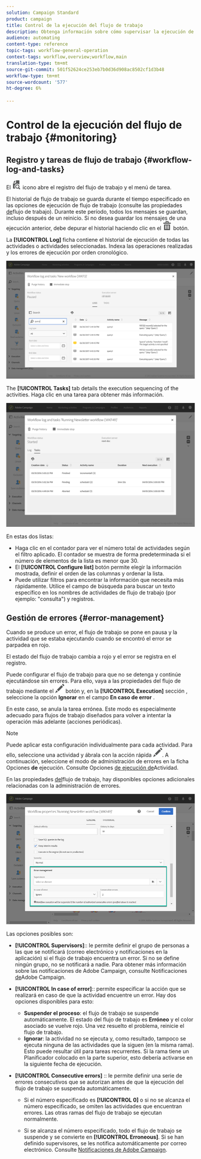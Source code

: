 ```yaml
---
solution: Campaign Standard
product: campaign
title: Control de la ejecución del flujo de trabajo
description: Obtenga información sobre cómo supervisar la ejecución de un flujo de trabajo.
audience: automating
content-type: reference
topic-tags: workflow-general-operation
context-tags: workflow,overview;workflow,main
translation-type: tm+mt
source-git-commit: 501f52624ce253eb7b0d36d908ac8502cf1d3b48
workflow-type: tm+mt
source-wordcount: '577'
ht-degree: 6%

---
```



# Control de la ejecución del flujo de trabajo {#monitoring}

## Registro y tareas de flujo de trabajo {#workflow-log-and-tasks}

El ![](assets/printpreview_darkgrey-24px.png) icono abre el registro del flujo de trabajo y el menú de tarea.

El historial de flujo de trabajo se guarda durante el tiempo especificado en las opciones de ejecución de flujo de trabajo (consulte las propiedades [de](../../automating/using/managing-execution-options.md)flujo de trabajo). Durante este período, todos los mensajes se guardan, incluso después de un reinicio. Si no desea guardar los mensajes de una ejecución anterior, debe depurar el historial haciendo clic en el ![](assets/delete_darkgrey-24px.png) botón.

La **[!UICONTROL Log]** ficha contiene el historial de ejecución de todas las actividades o actividades seleccionadas. Indexa las operaciones realizadas y los errores de ejecución por orden cronológico.

![](assets/wkf_execution_4.png)

The **[!UICONTROL Tasks]** tab details the execution sequencing of the activities. Haga clic en una tarea para obtener más información.

![](assets/wkf_execution_5.png)

En estas dos listas:

* Haga clic en el contador para ver el número total de actividades según el filtro aplicado. El contador se muestra de forma predeterminada si el número de elementos de la lista es menor que 30.
* El **[!UICONTROL Configure list]** botón permite elegir la información mostrada, definir el orden de las columnas y ordenar la lista.
* Puede utilizar filtros para encontrar la información que necesita más rápidamente. Utilice el campo de búsqueda para buscar un texto específico en los nombres de actividades de flujo de trabajo (por ejemplo: &quot;consulta&quot;) y registros.

## Gestión de errores {#error-management}

Cuando se produce un error, el flujo de trabajo se pone en pausa y la actividad que se estaba ejecutando cuando se encontró el error se parpadea en rojo.

El estado del flujo de trabajo cambia a rojo y el error se registra en el registro.

Puede configurar el flujo de trabajo para que no se detenga y continúe ejecutándose sin errores. Para ello, vaya a las propiedades del flujo de trabajo mediante el ![](assets/edit_darkgrey-24px.png) botón y, en la **[!UICONTROL Execution]** sección , seleccione la opción **Ignorar** en el campo **En caso de error** .

En este caso, se anula la tarea errónea. Este modo es especialmente adecuado para flujos de trabajo diseñados para volver a intentar la operación más adelante (acciones periódicas).

>[!NOTE]
>
>Puede aplicar esta configuración individualmente para cada actividad. Para ello, seleccione una actividad y ábrala con la acción rápida ![](assets/edit_darkgrey-24px.png). A continuación, seleccione el modo de administración de errores en la ficha Opciones **de** ejecución. Consulte Opciones [de ejecución de](../../automating/using/activity-properties.md)Actividad.

En las propiedades [del](../../automating/using/managing-execution-options.md)flujo de trabajo, hay disponibles opciones adicionales relacionadas con la administración de errores.

![](assets/wkf_execution_error.png)

Las opciones posibles son:

* **[!UICONTROL Supervisors]**:: le permite definir el grupo de personas a las que se notificará (correo electrónico y notificaciones en la aplicación) si el flujo de trabajo encuentra un error. Si no se define ningún grupo, no se notificará a nadie. Para obtener más información sobre las notificaciones de Adobe Campaign, consulte Notificaciones [de](../../administration/using/sending-internal-notifications.md)Adobe Campaign.

* **[!UICONTROL In case of error]**:: permite especificar la acción que se realizará en caso de que la actividad encuentre un error. Hay dos opciones disponibles para esto:

   * **Suspender el proceso**: el flujo de trabajo se suspende automáticamente. El estado del flujo de trabajo es **Erróneo** y el color asociado se vuelve rojo. Una vez resuelto el problema, reinicie el flujo de trabajo.
   * **Ignorar**: la actividad no se ejecuta y, como resultado, tampoco se ejecuta ninguna de las actividades que la siguen (en la misma rama). Esto puede resultar útil para tareas recurrentes. Si la rama tiene un Planificador colocado en la parte superior, esto debería activarse en la siguiente fecha de ejecución.

* **[!UICONTROL Consecutive errors]** :: le permite definir una serie de errores consecutivos que se autorizan antes de que la ejecución del flujo de trabajo se suspenda automáticamente.

   * Si el número especificado es **[!UICONTROL 0]** o si no se alcanza el número especificado, se omiten las actividades que encuentran errores. Las otras ramas del flujo de trabajo se ejecutan normalmente.

   * Si se alcanza el número especificado, todo el flujo de trabajo se suspende y se convierte en **[!UICONTROL Erroneous]**. Si se han definido supervisores, se les notifica automáticamente por correo electrónico. Consulte [Notificaciones de Adobe Campaign](../../administration/using/sending-internal-notifications.md).
